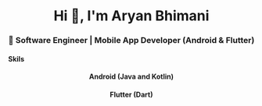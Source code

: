 <h1 align="center">Hi 👋, I'm Aryan Bhimani</h1>
<h3 align="center">🚀 Software Engineer | Mobile App Developer (Android & Flutter)</h3>

<h4>Skils</h4>
<h4 align="center">Android (Java and Kotlin)</h4>
<h4 align="center">Flutter (Dart)</h4>
